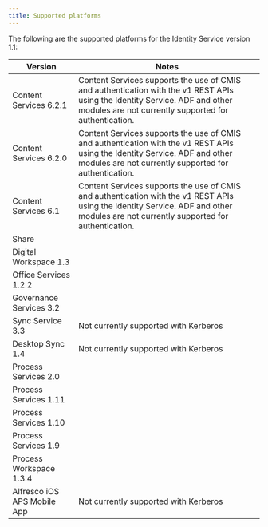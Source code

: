 ```yaml
---
title: Supported platforms
---
```


The following are the supported platforms for the Identity Service version 1.1:

| Version | Notes |
| ------- | ----- |
| Content Services 6.2.1 | Content Services supports the use of CMIS and authentication with the v1 REST APIs using the Identity Service. ADF and other modules are not currently supported for authentication. |
| Content Services 6.2.0 | Content Services supports the use of CMIS and authentication with the v1 REST APIs using the Identity Service. ADF and other modules are not currently supported for authentication. |
| Content Services 6.1 | Content Services supports the use of CMIS and authentication with the v1 REST APIs using the Identity Service. ADF and other modules are not currently supported for authentication. |
| Share | |
| Digital Workspace 1.3 | |
| Office Services 1.2.2 | |
| Governance Services 3.2 | |
| Sync Service 3.3 | Not currently supported with Kerberos |
| Desktop Sync 1.4 | Not currently supported with Kerberos |
| Process Services 2.0 | |
| Process Services 1.11 | |
| Process Services 1.10 | |
| Process Services 1.9 | |
| Process Workspace 1.3.4 | |
| Alfresco iOS APS Mobile App | Not currently supported with Kerberos |

